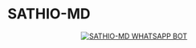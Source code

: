 # SATHIO-MD

<p align  = center> <a href="#"><img title="SATHIO-MD WHATSAPP BOT" src="https://img.shields.io/badge/SATHIO-MD WhatsApp Bot-green?colorA=%23ff0000&colorB=%23017e40&style=for-the-badge"></a> </p>

